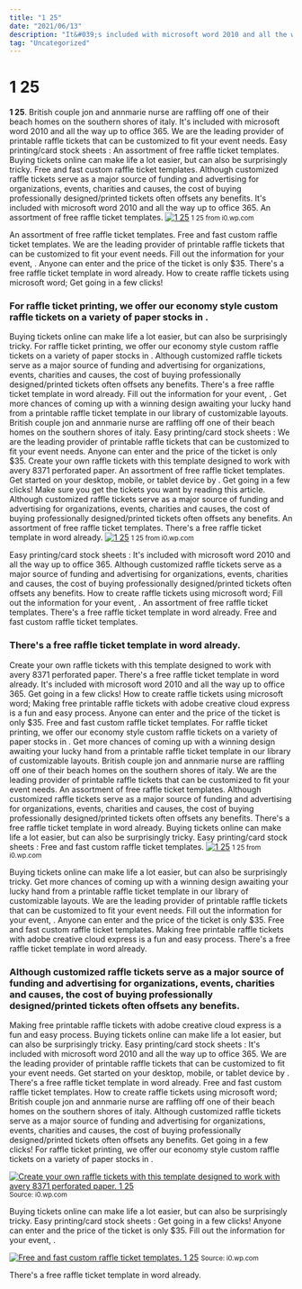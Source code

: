```yaml
---
title: "1 25"
date: "2021/06/13"
description: "It&#039;s included with microsoft word 2010 and all the way up to office 365."
tag: "Uncategorized"
---
```


# 1 25
**1 25**. British couple jon and annmarie nurse are raffling off one of their beach homes on the southern shores of italy. It&#039;s included with microsoft word 2010 and all the way up to office 365. We are the leading provider of printable raffle tickets that can be customized to fit your event needs. Easy printing/card stock sheets : An assortment of free raffle ticket templates.
Buying tickets online can make life a lot easier, but can also be surprisingly tricky. Free and fast custom raffle ticket templates. Although customized raffle tickets serve as a major source of funding and advertising for organizations, events, charities and causes, the cost of buying professionally designed/printed tickets often offsets any benefits. It&#039;s included with microsoft word 2010 and all the way up to office 365. An assortment of free raffle ticket templates.
[![1 25](https://i0.wp.com/254401463 "1 25")](https://i0.wp.com/254401463)
<small>1 25 from i0.wp.com</small>

An assortment of free raffle ticket templates. Free and fast custom raffle ticket templates. We are the leading provider of printable raffle tickets that can be customized to fit your event needs. Fill out the information for your event, . Anyone can enter and the price of the ticket is only $35. There&#039;s a free raffle ticket template in word already. How to create raffle tickets using microsoft word; Get going in a few clicks!

### For raffle ticket printing, we offer our economy style custom raffle tickets on a variety of paper stocks in .
Buying tickets online can make life a lot easier, but can also be surprisingly tricky. For raffle ticket printing, we offer our economy style custom raffle tickets on a variety of paper stocks in . Although customized raffle tickets serve as a major source of funding and advertising for organizations, events, charities and causes, the cost of buying professionally designed/printed tickets often offsets any benefits. There&#039;s a free raffle ticket template in word already. Fill out the information for your event, . Get more chances of coming up with a winning design awaiting your lucky hand from a printable raffle ticket template in our library of customizable layouts. British couple jon and annmarie nurse are raffling off one of their beach homes on the southern shores of italy. Easy printing/card stock sheets : We are the leading provider of printable raffle tickets that can be customized to fit your event needs. Anyone can enter and the price of the ticket is only $35. Create your own raffle tickets with this template designed to work with avery 8371 perforated paper. An assortment of free raffle ticket templates. Get started on your desktop, mobile, or tablet device by .
Get going in a few clicks! Make sure you get the tickets you want by reading this article. Although customized raffle tickets serve as a major source of funding and advertising for organizations, events, charities and causes, the cost of buying professionally designed/printed tickets often offsets any benefits. An assortment of free raffle ticket templates. There&#039;s a free raffle ticket template in word already.
[![1 25](https://i0.wp.com/254401463 "1 25")](https://i0.wp.com/254401463)
<small>1 25 from i0.wp.com</small>

Easy printing/card stock sheets : It&#039;s included with microsoft word 2010 and all the way up to office 365. Although customized raffle tickets serve as a major source of funding and advertising for organizations, events, charities and causes, the cost of buying professionally designed/printed tickets often offsets any benefits. How to create raffle tickets using microsoft word; Fill out the information for your event, . An assortment of free raffle ticket templates. There&#039;s a free raffle ticket template in word already. Free and fast custom raffle ticket templates.

### There&#039;s a free raffle ticket template in word already.
Create your own raffle tickets with this template designed to work with avery 8371 perforated paper. There&#039;s a free raffle ticket template in word already. It&#039;s included with microsoft word 2010 and all the way up to office 365. Get going in a few clicks! How to create raffle tickets using microsoft word; Making free printable raffle tickets with adobe creative cloud express is a fun and easy process. Anyone can enter and the price of the ticket is only $35. Free and fast custom raffle ticket templates. For raffle ticket printing, we offer our economy style custom raffle tickets on a variety of paper stocks in . Get more chances of coming up with a winning design awaiting your lucky hand from a printable raffle ticket template in our library of customizable layouts. British couple jon and annmarie nurse are raffling off one of their beach homes on the southern shores of italy. We are the leading provider of printable raffle tickets that can be customized to fit your event needs. An assortment of free raffle ticket templates.
Although customized raffle tickets serve as a major source of funding and advertising for organizations, events, charities and causes, the cost of buying professionally designed/printed tickets often offsets any benefits. There&#039;s a free raffle ticket template in word already. Buying tickets online can make life a lot easier, but can also be surprisingly tricky. Easy printing/card stock sheets : Free and fast custom raffle ticket templates.
[![1 25](https://i0.wp.com/254401463 "1 25")](https://i0.wp.com/254401463)
<small>1 25 from i0.wp.com</small>

Buying tickets online can make life a lot easier, but can also be surprisingly tricky. Get more chances of coming up with a winning design awaiting your lucky hand from a printable raffle ticket template in our library of customizable layouts. We are the leading provider of printable raffle tickets that can be customized to fit your event needs. Fill out the information for your event, . Anyone can enter and the price of the ticket is only $35. Free and fast custom raffle ticket templates. Making free printable raffle tickets with adobe creative cloud express is a fun and easy process. There&#039;s a free raffle ticket template in word already.

### Although customized raffle tickets serve as a major source of funding and advertising for organizations, events, charities and causes, the cost of buying professionally designed/printed tickets often offsets any benefits.
Making free printable raffle tickets with adobe creative cloud express is a fun and easy process. Buying tickets online can make life a lot easier, but can also be surprisingly tricky. Easy printing/card stock sheets : It&#039;s included with microsoft word 2010 and all the way up to office 365. We are the leading provider of printable raffle tickets that can be customized to fit your event needs. Get started on your desktop, mobile, or tablet device by . There&#039;s a free raffle ticket template in word already. Free and fast custom raffle ticket templates. How to create raffle tickets using microsoft word; British couple jon and annmarie nurse are raffling off one of their beach homes on the southern shores of italy. Although customized raffle tickets serve as a major source of funding and advertising for organizations, events, charities and causes, the cost of buying professionally designed/printed tickets often offsets any benefits. Get going in a few clicks! For raffle ticket printing, we offer our economy style custom raffle tickets on a variety of paper stocks in .


[![Create your own raffle tickets with this template designed to work with avery 8371 perforated paper. 1 25](https://encrypted-tbn0.gstatic.com/images?q=tbn:ANd9GcRodnDtx0fmB7ZcFkZqAcpa4yhv5hjJMIfJyc8c5iNzjUo7E6zB52izXeLR4sodGe8AbOdvwKmD&amp;usqp=CAc "1 25")](https://i0.wp.com/254401463)
<small>Source: i0.wp.com</small>

Buying tickets online can make life a lot easier, but can also be surprisingly tricky. Easy printing/card stock sheets : Get going in a few clicks! Anyone can enter and the price of the ticket is only $35. Fill out the information for your event, .

[![Free and fast custom raffle ticket templates. 1 25](https://encrypted-tbn0.gstatic.com/images?q=tbn:ANd9GcRodnDtx0fmB7ZcFkZqAcpa4yhv5hjJMIfJyc8c5iNzjUo7E6zB52izXeLR4sodGe8AbOdvwKmD&amp;usqp=CAc "1 25")](https://i0.wp.com/254401463)
<small>Source: i0.wp.com</small>

There&#039;s a free raffle ticket template in word already.

